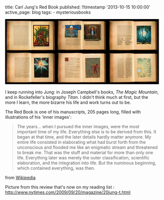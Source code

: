 title: Carl Jung's Red Book
published: !!timestamp '2013-10-15 10:00:00'
active_page: blog
tags:
    - mysteriousbooks

![Jung's Red Book](/static/images/20131015jungredbook.jpg)
  
I keep running into Jung: in Joseph Campbell's books, _The Magic Mountain_, and in Rockefeller's biography _Titan_. I didn't think much at first, but the more I learn, the more bizarre his life and work turns out to be.

The Red Book is one of his manuscripts, 205 pages long, filled with illustrations of his 'inner images':

> The years... when I pursued the inner images, were the most important time of my life. Everything else is to be derived from this. It began at that time, and the later details hardly matter anymore. My entire life consisted in elaborating what had burst forth from the unconscious and flooded me like an enigmatic stream and threatened to break me. That was the stuff and material for more than only one life. Everything later was merely the outer classification, scientific elaboration, and the integration into life. But the numinous beginning, which contained everything, was then.

from [Wikipedia](http://en.wikipedia.org/wiki/Red_Book_(Jung))

Picture from this review that's now on my reading list : [http://www.nytimes.com/2009/09/20/magazine/20jung-t.html
](http://www.nytimes.com/2009/09/20/magazine/20jung-t.html)